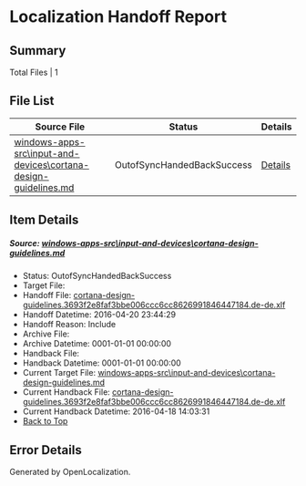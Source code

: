 # <a name='report-top'></a> Localization Handoff Report

## Summary
 Total Files | 1

## File List
 Source File | Status | Details 
 ----------- | ------ | ------- 
 [windows-apps-src\input-and-devices\cortana-design-guidelines.md](https://github.com/Microsoft/windows-apps/blob/273430ac01baa072367b8e6eb02e2d6bc9b02be8/windows-apps-src/input-and-devices/cortana-design-guidelines.md) | OutofSyncHandedBackSuccess | [Details](#6f7274de982a4f60f86f8e8cd9fdc5336a1515222597)

## Item Details
##### <a name='6f7274de982a4f60f86f8e8cd9fdc5336a1515222597'></a> Source: [windows-apps-src\input-and-devices\cortana-design-guidelines.md](https://github.com/Microsoft/windows-apps/blob/273430ac01baa072367b8e6eb02e2d6bc9b02be8/windows-apps-src/input-and-devices/cortana-design-guidelines.md)
* Status: OutofSyncHandedBackSuccess
* Target File: 
* Handoff File: [cortana-design-guidelines.3693f2e8faf3bbe006ccc6cc8626991846447184.de-de.xlf](https://github.com/Microsoft/WDG.handoff/blob/52620e5ef6f0d7b502cca0dd0a9550de2e78da0d/ol-handoff/Microsoft/windows-apps.de-de/master/cortana-design-guidelines.3693f2e8faf3bbe006ccc6cc8626991846447184.de-de.xlf)
* Handoff Datetime: 2016-04-20 23:44:29
* Handoff Reason: Include
* Archive File: 
* Archive Datetime: 0001-01-01 00:00:00
* Handback File: 
* Handback Datetime: 0001-01-01 00:00:00
* Current Target File: [windows-apps-src\input-and-devices\cortana-design-guidelines.md](https://github.com/Microsoft/windows-apps.de-de/blob/9cd74b5db042a750f17f0215af04616666b94b70/windows-apps-src/input-and-devices/cortana-design-guidelines.md)
* Current Handback File: [cortana-design-guidelines.3693f2e8faf3bbe006ccc6cc8626991846447184.de-de.xlf](https://github.com/Microsoft/WDG.handback/blob/f66758c0e4a625f9be529dd679ab0bb9b61495fc/ol-handback/Microsoft/windows-apps.de-de/master/cortana-design-guidelines.3693f2e8faf3bbe006ccc6cc8626991846447184.de-de.xlf)
* Current Handback Datetime: 2016-04-18 14:03:31
* [Back to Top](#report-top)


## Error Details

Generated by OpenLocalization.
